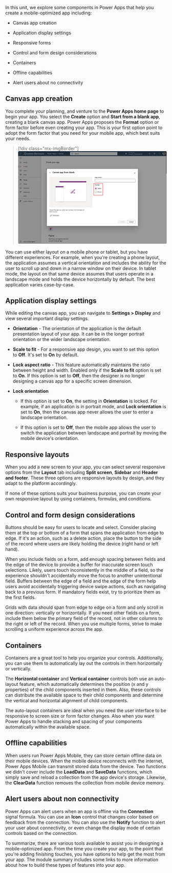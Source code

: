 In this unit, we explore some components in Power Apps that help you create a mobile-optimized app including:

- Canvas app creation

- Application display settings

- Responsive forms

- Control and form design considerations

- Containers

- Offline capabilities

- Alert users about no connectivity

## Canvas app creation

You complete your planning, and venture to the **Power Apps home page** to begin your app. You select the **Create** option and **Start from a blank app**, creating a blank canvas app. Power Apps proposes the **Format** option or form factor before even creating your app. This is your first option point to adopt the form factor that you need for your mobile app, which best suits your needs.

> [!div class="mx-imgBorder"]
> [![Screenshot of the Power Apps Canvas app from blank dialog with Format highlighted.](../media/format.png)](../media/format.png#lightbox)

You can use either layout on a mobile phone or tablet, but you have different experiences. For example, when you're creating a phone layout, the application assumes a vertical orientation and includes the ability for the user to scroll up and down in a narrow window on their device. In tablet mode, the layout on that same device assumes that users operate in a landscape mode and holds the device horizontally by default. The best application varies case-by-case.

## Application display settings

While editing the canvas app, you can navigate to **Settings > Display** and view several important display settings.

- **Orientation** - The orientation of the application is the default presentation layout of your app. It can be in the longer portrait orientation or the wider landscape orientation.

- **Scale to fit** - For a responsive app design, you want to set this option to **Off**. It's set to **On** by default.

- **Lock aspect ratio** - This feature automatically maintains the ratio between height and width. Enabled only if the **Scale to fit** option is set to **On**. If this option is set to **Off**, then the designer is no longer designing a canvas app for a specific screen dimension.

- **Lock orientation**

  - If this option is set to **On**, the setting in **Orientation** is locked. For example, if an application is in portrait mode, and **Lock orientation** is set to **On**, then the canvas app never allows the user to enter a landscape orientation.

  - If this option is set to **Off**, then the mobile app allows the user to switch the application between landscape and portrait by moving the mobile device's orientation.

## Responsive layouts

When you add a new screen to your app, you can select several responsive options from the **Layout** tab including **Split screen**, **Sidebar** and **Header and footer**. These three options are responsive layouts by design, and they adapt to the platform accordingly.

If none of these options suits your business purpose, you can create your own responsive layout by using containers, formulas, and conditions.

## Control and form design considerations

Buttons should be easy for users to locate and select. Consider placing them at the top or bottom of a form that spans the application from edge to edge. If it's an action, such as a delete action, place the button to the side of the record where users are likely holding the device (right hand or left hand).

When you include fields on a form, add enough spacing between fields and the edge of the device to provide a buffer for inaccurate screen touch selections. Likely, users touch inconsistently in the middle of a field, so the experience shouldn't accidentally move the focus to another unintentional field. Buffers between the edge of a field and the edge of the form help users avoid accidentally triggering device swipe actions, such as navigating back to a previous form. If mandatory fields exist, try to prioritize them as the first fields.

Grids with data should span from edge to edge on a form and only scroll in one direction: vertically or horizontally. If you need other fields on a form, include them below the primary field of the record, not in other columns to the right or left of the record. When you use multiple forms, strive to make scrolling a uniform experience across the app.

## Containers

Containers are a great tool to help you organize your controls. Additionally, you can use them to automatically lay out the controls in them horizontally or vertically.

The **Horizontal container** and **Vertical container** controls both use an auto-layout feature, which automatically determines the position (x and y properties) of the child components inserted in them. Also, these controls can distribute the available space to their child components and determine the vertical and horizontal alignment of child components.

The auto-layout containers are ideal when you need the user interface to be responsive to screen size or form factor changes. Also when you want Power Apps to handle stacking and spacing of your components automatically within the available space.

## Offline capabilities

When users run Power Apps Mobile, they can store certain offline data on their mobile devices. When the mobile device reconnects with the internet, Power Apps Mobile can transmit stored data from the device. Two functions we didn't cover include the **LoadData** and **SaveData** functions, which simply save and reload a collection from the app device's storage. Likewise, the **ClearData** function removes the collection from mobile device memory.

## Alert users about non connectivity

Power Apps can alert users when an app is offline via the **Connection** signal formula. You can use an **Icon** control that changes color based on feedback from the connection. You can also use the **Notify** function to alert your user about connectivity, or even change the display mode of certain controls based on the connection.

To summarize, there are various tools available to assist you in designing a mobile-optimized app. From the time you create your app, to the point that you're adding finishing touches, you have options to help get the most from your app. The module summary includes some links to more information about how to build these types of features into your app.
